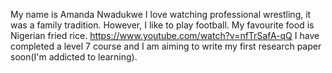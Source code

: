 My name is Amanda Nwadukwe
I love watching professional wrestling, it was a family tradition. However, I like to play football.
My favourite food is Nigerian fried rice.
https://www.youtube.com/watch?v=nfTrSafA-qQ
I have completed a level 7 course and I am aiming to write my first research paper soon(I'm addicted to learning).